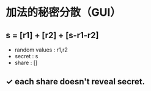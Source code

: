 # 加法的秘密分散（GUI）

## s = [r1] + [r2] + [s-r1-r2]

- random values : r1,r2
- secret : s
- share : []

## ✓ each share doesn't reveal secret.
